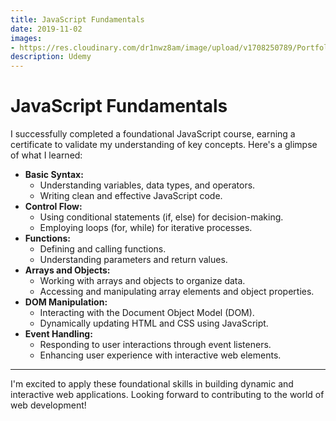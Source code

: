 ```yaml
---
title: JavaScript Fundamentals
date: 2019-11-02
images:
- https://res.cloudinary.com/dr1nwz8am/image/upload/v1708250789/Portfolio/UC-ZIF5HNJK_bgjuxr.jpg
description: Udemy
---
```


# JavaScript Fundamentals


I successfully completed a foundational JavaScript course, earning a certificate to validate my understanding of key concepts. Here's a glimpse of what I learned:

- **Basic Syntax:**
  - Understanding variables, data types, and operators.
  - Writing clean and effective JavaScript code.
- **Control Flow:**
  - Using conditional statements (if, else) for decision-making.
  - Employing loops (for, while) for iterative processes.
- **Functions:**
  - Defining and calling functions.
  - Understanding parameters and return values.
- **Arrays and Objects:**
  - Working with arrays and objects to organize data.
  - Accessing and manipulating array elements and object properties.
- **DOM Manipulation:**
  - Interacting with the Document Object Model (DOM).
  - Dynamically updating HTML and CSS using JavaScript.
- **Event Handling:**
  - Responding to user interactions through event listeners.
  - Enhancing user experience with interactive web elements.

---

I'm excited to apply these foundational skills in building dynamic and interactive web applications. Looking forward to contributing to the world of web development!
